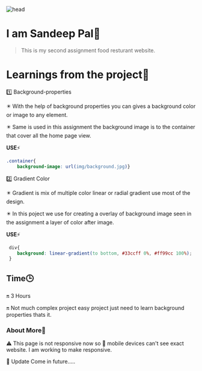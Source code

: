 ![head](https://img.shields.io/badge/Hello-Welcome-orange)

# I am Sandeep Pal🌟

> This is my second assignment food resturant website.

# Learnings from the project🔅

1️⃣ Background-properties
 
✴️ With the help of background properties you can gives a background color or image to any element.

✴️ Same is used in this assignment
the background image is to the container that cover all the home page view.

 __USE__⚡

```css
.container{
    background-image: url(img/background.jpg)}
```
2️⃣ Gradient Color
 
 ✴️ Gradient is mix of multiple color linear or radial gradient use most of the design.

 ✴️ In this poject we use for creating a overlay of background image seen in the assignment a layer of color after image.

 __USE__⚡

```css
 div{
    background: linear-gradient(to bottom, #33ccff 0%, #ff99cc 100%);
 }

```
## Time🕒
🔛 3 Hours

🔛 Not much complex project easy project just need to learn background properties thats it.

### About More🔳

⚠️ This page is not responsive now so 📱 mobile devices can't see exact website. I am working to make responsive.

🔄 Update Come in future.....














     
